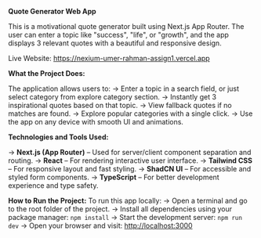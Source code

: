 **Quote Generator Web App**

This is a motivational quote generator built using Next.js App Router. The user can enter a topic like "success", "life", or "growth", and the app displays 3 relevant quotes with a beautiful and responsive design.

Live Website: https://nexium-umer-rahman-assign1.vercel.app


**What the Project Does:**

The application allows users to:
→ Enter a topic in a search field, or just select category from explore category section.
→ Instantly get 3 inspirational quotes based on that topic.
→ View fallback quotes if no matches are found.
→ Explore popular categories with a single click.
→ Use the app on any device with smooth UI and animations.


**Technologies and Tools Used:**

→ **Next.js (App Router)** – Used for server/client component separation and routing.
→ **React** – For rendering interactive user interface.
→ **Tailwind CSS** – For responsive layout and fast styling.
→ **ShadCN UI** – For accessible and styled form components.
→ **TypeScript** – For better development experience and type safety.


**How to Run the Project:**
To run this app locally:
→ Open a terminal and go to the root folder of the project.
→ Install all dependencies using your package manager:
`npm install`
→ Start the development server:
`npm run dev`
→ Open your browser and visit:
[http://localhost:3000](http://localhost:3000)

